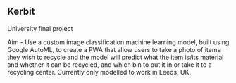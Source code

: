 ## Kerbit

University final project

Aim - Use a custom image classification machine learning model, built using Google AutoML, to create a PWA that allow users to take a photo of items they wish to recycle and the model will predict what the item is/its material and whether it can be recycled, and which bin to put it in or take it to a recycling center. Currently only modelled to work in Leeds, UK.
